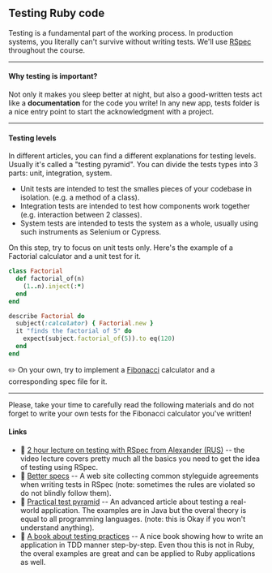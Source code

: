 ## Testing Ruby code

Testing is a fundamental part of the working process. In production systems, you literally can't survive without writing tests.
We'll use [RSpec](https://rspec.info "RSpec") throughout the course.

---
#### Why testing is important?

Not only it makes you sleep better at night, but also a good-written tests act like a **documentation** for the code you write! 
In any new app, tests folder is a nice entry point to start the acknowledgment with a project.

---

#### Testing levels

In different articles, you can find a different explanations for testing levels. Usually it's called a "testing pyramid".
You can divide the tests types into 3 parts: unit, integration, system. 

- Unit tests are intended to test the smalles pieces of your codebase in isolation. (e.g. a method of a class).
- Integration tests are intended to test how components work together (e.g. interaction between 2 classes).
- System tests are intended to tests the system as a whole, usually using such instruments as Selenium or Cypress.

On this step, try to focus on unit tests only.
Here's the example of a Factorial calculator and a unit test for it.

```ruby
class Factorial
  def factorial_of(n)
    (1..n).inject(:*)
  end
end
```

```ruby
describe Factorial do
  subject(:calculator) { Factorial.new }
  it "finds the factorial of 5" do  
    expect(subject.factorial_of(5)).to eq(120)
  end
end
```

✏️  On your own, try to implement a [Fibonacci](https://en.wikipedia.org/wiki/Fibonacci_number) calculator and a corresponding spec file for it.

---

Please, take your time to carefully read the following materials and do not forget to write your own tests for the Fibonacci calculator you've written!

#### Links

- 🔗 [2 hour lecture on testing with RSpec from Alexander (RUS)](https://www.youtube.com/watch?v=eVSaLSpHHpY "2 hour lecture on testing with RSpec from Alexander (RUS)") -- the video lecture covers pretty much all the basics you need to get the idea of testing using RSpec.
- 🔗 [Better specs](https://www.betterspecs.org/ " Better specs") -- A web site collecting common styleguide agreements when writing tests in RSpec (note: sometimes the rules are violated so do not blindly follow them).
- 🔗 [Practical test pyramid](https://martinfowler.com/articles/practical-test-pyramid.html "Practical test pyramid") -- An advanced article about testing a real-world application. The examples are in Java but the overal theory is equal to all programming languages. (note: this is Okay if you won't understand anything).
- 🔗 [A book about testing practices](https://www.amazon.com/Growing-Object-Oriented-Software-Guided-Tests/dp/0321503627 "A book about testing practices") -- A nice book showing how to write an application in TDD manner step-by-step. Even thou this is not in Ruby, the overal examples are great and can be applied to Ruby applications as well.
